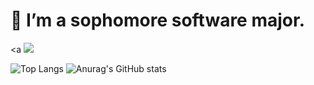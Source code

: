 # 🌱 I’m a sophomore software major.




<a <img src="https://img.shields.io/badge/C++-00599C?style=flat&logo=c++&logoColor=00599C"/></a>



![Top Langs](https://github-readme-stats.vercel.app/api/top-langs/?username=JihoLeec&layout=compact)
![Anurag's GitHub stats](https://github-readme-stats.vercel.app/api?username=JihoLeec&show_icons=true&theme=dark)

